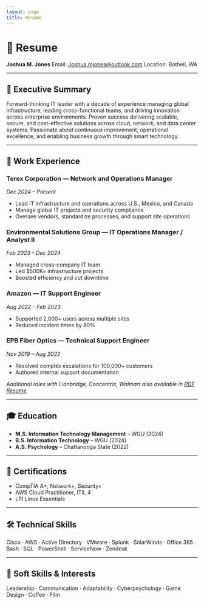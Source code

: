 ```yaml
---
layout: page
title: Resume
---
```


<link rel="stylesheet" href="/assets/style.css">

# 📄 Resume

<div data-aos="fade-up">
<strong>Joshua M. Jones</strong>  
Email: <a href="mailto:Joshua.mjones@outlook.com">Joshua.mjones@outlook.com</a>  
Location: Bothell, WA
</div>

---

## 🧠 Executive Summary

<div data-aos="fade-in">
Forward-thinking IT leader with a decade of experience managing global infrastructure, leading cross-functional teams, and driving innovation across enterprise environments. Proven success delivering scalable, secure, and cost-effective solutions across cloud, network, and data center systems. Passionate about continuous improvement, operational excellence, and enabling business growth through smart technology.
</div>

---

## 💼 Work Experience

### Terex Corporation — Network and Operations Manager  
*Dec 2024 – Present*  
- Lead IT infrastructure and operations across U.S., Mexico, and Canada  
- Manage global IT projects and security compliance  
- Oversee vendors, standardize processes, and support site operations  

### Environmental Solutions Group — IT Operations Manager / Analyst II  
*Feb 2023 – Dec 2024*  
- Managed cross-company IT team  
- Led $500K+ infrastructure projects  
- Boosted efficiency and cut downtime  

### Amazon — IT Support Engineer  
*Aug 2022 – Feb 2023*  
- Supported 2,000+ users across multiple sites  
- Reduced incident times by 80%  

### EPB Fiber Optics — Technical Support Engineer  
*Nov 2019 – Aug 2022*  
- Resolved complex escalations for 100,000+ customers  
- Authored internal support documentation  

*Additional roles with Lionbridge, Concentrix, Walmart also available in [PDF Resume](../assets/Joshua%20M.%20Jones%20Resume.pdf).*

---

## 🎓 Education

- **M.S. Information Technology Management** – WGU (2024)  
- **B.S. Information Technology** – WGU (2024)  
- **A.S. Psychology** – Chattanooga State (2022)

---

## 🧾 Certifications

- CompTIA A+, Network+, Security+  
- AWS Cloud Practitioner, ITIL 4  
- LPI Linux Essentials

---

## 🛠️ Technical Skills

Cisco · AWS · Active Directory · VMware · Splunk · SolarWinds · Office 365 · Bash · SQL · PowerShell · ServiceNow · Zendesk

---

## 🤝 Soft Skills & Interests

Leadership · Communication · Adaptability · Cyberpsychology · Game Design · Coffee · Film
